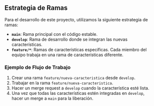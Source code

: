 ## Estrategia de Ramas

Para el desarrollo de este proyecto, utilizamos la siguiente estrategia de ramas:

- **`main`**: Rama principal con el código estable.
- **`develop`**: Rama de desarrollo donde se integran las nuevas características.
- **`feature/*`**: Ramas de características específicas. Cada miembro del equipo trabaja en una rama de características diferente.

### Ejemplo de Flujo de Trabajo

1. Crear una rama `feature/nueva-caracteristica` desde `develop`.
2. Trabajar en la rama `feature/nueva-caracteristica`.
3. Hacer un merge request a `develop` cuando la característica esté lista.
4. Una vez que todas las características estén integradas en `develop`, hacer un merge a `main` para la liberación.
